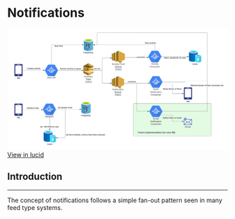 # Notifications

![Notifications Diagram][]
<a href="https://lucid.app/lucidchart/67f4516a-6d62-44be-807b-fd69126493a7/edit?viewport_loc=353%2C-15%2C1675%2C848%2C0_0&invitationId=inv_62b62c32-54ad-44bb-b084-aa1eed3a7b34#"
target="_blank"
type="button"
aria-disabled="false"
style="cursor:pointer"
class="uiButton private-button private-button--tertiary-light private-button--default private-button--non-link m-bottom-2">
View in lucid
</a>

[Notifications Diagram]: ./images/notifications.png


## Introduction
---

The concept of notifications follows a simple fan-out pattern seen in many feed type systems.
